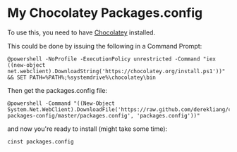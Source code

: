 My Chocolatey Packages.config
=============================

To use this, you need to have [Chocolatey](http://chocolatey.org/) installed.

This could be done by issuing the following in a Command Prompt:

    @powershell -NoProfile -ExecutionPolicy unrestricted -Command "iex ((new-object net.webclient).DownloadString('https://chocolatey.org/install.ps1'))" && SET PATH=%PATH%;%systemdrive%\chocolatey\bin


Then get the packages.config file:

    @powershell -Command "((New-Object System.Net.WebClient).DownloadFile('https://raw.github.com/derekliang/chocolatey-packages-config/master/packages.config', 'packages.config'))"

and now you're ready to install (might take some time):

    cinst packages.config
